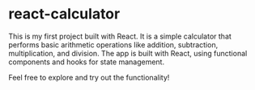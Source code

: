 # react-calculator
This is my first project built with React. It is a simple calculator that performs basic arithmetic operations like addition, subtraction, multiplication, and division. The app is built with React, using functional components and hooks for state management.

Feel free to explore and try out the functionality!
